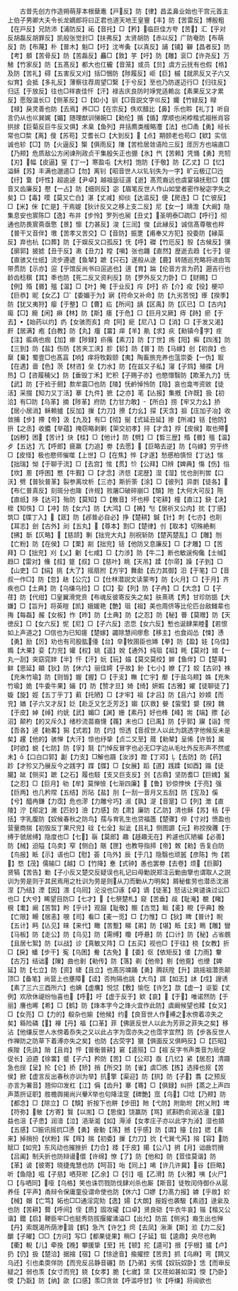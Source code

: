<!-- { "loadSidebar": true } -->
　　古昔先创方作造朔萌芽本根蘖鼃【戸反】防【律】昌孟鼻业始也干宫元首主上伯子男卿大夫令长龙嫡郎将曰正君也道天地王皇寷【丰】防【苦雷反】博殷粗【在戸反】兄防沛【浦防反】祏【音托】□【矜】临巨佳方夸【苦】汇【乎对反胡磊反胡罪反】凯般张觉封□【扶弗反】太贤胡防【赤以反】广防奄防【布萌反】防【布蔑】朴【普木】魁□【吁】沈岑夤【以真反】誧【铺】奲【昌者反】防【考】顝【苦骨反】防【苦磊反】麤□【敦】芋【吁】防【雕】衮□【许尧反】万觰【竹家反】防【五髙反】都大也仜龓【音笼】或员【贠】虞方云抚有也假【格】及防【苦礼】碍【五害反又刈】括□悃防【陟履反】岠【巨】槭【就夙反又子六又似育】会抵【多礼反】薄察往荐周望□繄【于兮反】至也乃防遂迈行□【归往反】归迋【于放反】往也□祥衷佳忓【汗】禄吉庆良防时竫党适赖惢【素果反又才累反】愿殻温长□【侧革反】□【如小】驯【□音説文字巛反】孎【竹緑反】睩【禄】戾灵善也防【去焉】养□□【在宗反】佚欢醋比【鼻】乐也聆【礼丁】听自言仍从也巛巽娓【媚】随理猷训悌婉□【勑伦】揗【偱】摩顺也闲桲楷式祖枨肖容拱捄【巨菊反巨牛反又俱】术臬【鱼列】井括廌类楥略灋【法】也□甬【勇】经长常也□棃【离】傁【苏苟】艾耆长□【大到反】【点】期颐老也苟□【欵】实信诚也轸【□】防【火逼反】榘【俱雨反】隒【苦检居敛语险三反】厓厉方也端直□【乃颊】危质敌公方闲谏刑政贞干集殷矢正也弸【氷】忾【苦赖】凭悀【勇】充牣【刃】幅【皮逼】窒【丁一】寒盈屯【大村】饱防【于敬】防【乙丈】□【忆】溢稣【苏】丰满也邈逷□【勿】离钊【昭音世人以钆钊失为一字】旷云极辽□迃【纡】敻【吁性】超逾逴【尹卓】越祖毖征遾【逝】髙荒裔远也虞宴镇抚慰□【牒音又齿廉反】懕【一占】防【细则反】宓【眉笔反世人作山如堂者密作秘宓字失之矣】□【毒】嗼【莫又亡白】湛【丈减】抑倓【达滥反】便【房连】□【亡彼反】□【米】侎【亡是】干焉媞【狄计反又之移上支二反】尼【女一】靖澹【大阚】隐集息安也賔陈□【逸】布并【步怜】罗列也昶【丑丈】圣明泰□疏□【呼行】彻通也防畏賔斋亟憼【景】懔【力甚反】浚【三闰】悛【此縁反】诚信髙尊敬也柈【普干又音伴】墽【苦孝又苦交】□【音防】振覂【甫奉又方犯】投委防【縁蘂反】弃也杭【口葬】防【于娱反又口孤反】怃【呼】磔【竹厄反】彀【古候反】彉【廓郭】披摅【丑于反】遫【丑力】瞠【嗔】张也躔【直然】歴逝去趋【七于】徥【直骇又仕纸】流步遵遃【鱼辇】蹠【只石】遂般从逯【鹿】转随巡充略将进由驾带贯防【示亦】逭【乎馆反尚书曰逭逃也】逳【育】踚【伦音方言为药】遡吉行也龄齿稔稘【其】秊也防【死二反又资利反】防【罗外反又力卧】□【财赐】□【例】殙【昬】殟【温】□【叶】殗【于业反】疞【吁】疥【介】疫【役】梗卭【巨恭】昵【女乙】□【委媚于为】寎【符命又补命】防【九劣苦悦】痵【揆季】防【犹又夷狩】瘿【于整】□【曹】疝【所间】龋【区禹】防【仄已】□【古内】痬【□】癎【闲】痳【林】防【斯】痿【于危】□【巨月又厥】痔【跱】瘀【于去】【始药以灼】疓【女骇而亥】疴【阿】痆【尼八】□【消】□【于发又渴】皯【居满】疱【白教】防【丸】癅【畱】痒【羊】鼽【求】疢【勑镇今字】疰【注】痮病也痂【加】瘃【陟録】疥瘙【素刀】防【丁世】疡【阳】癣【四浅】防【三到】防【盐】伤防【苦夹工浃】胗【轸】防【普】防【马嫁】创【初良】也椉【乗】蜀壹□也髙亯【响】痒将牧糓颐【夷】陶畜旅充养也蕰崇委【一伪】冣【在遇】啬【色】茨【材咨】垒【力水】防【在兹又子私】寖【子鸩】殖揲【月热】□【咨履秿父】防【垂毁丁禾】贮积【子赐子亦】也愍憯翳防【欺革九力】怃【武】防【于裣于劒】歀牟震□也防【陵】怃鹶悼怜防【隐】哀也龛岑资敓【徒活】采掇【知力又丁活】搴【九件】摭【之亦】芼【亾报】集摡【许既】扱【初洽】有□防【乌革】摘【陟革】府防【力甘力敢】【所白】捞【牢又力幺】挢【居小居消】稣赖摣【反加】摷【力刀】撩【力幺】探【天含】抯【庄加子冶】收敛捕【步】摕【帝】汲【九及】有□【彻】挻【式延丑延】掺【所减】铦【他防】抍【之丞】收攟【举蕴】掩窃略剥剿【筞交初孝】挦【才含】捊【皮侯】取也殢【凶秽】困【苦计】炔【桂】□【他计】防【劈】□【晳三歴】殙【昬】殟【温】歺【五达】亢【呼郎】疲羸【力追】劵【去愿】【巨略去逆】防【乌嫁】穷乎终□【皮怪】极也愍师慛噬【上世】□【在焦】悴【才遂】愁慼柏慎怛【丁达】惴【拙瑞】怮【于聊于流】□【去宫】悺【贯】忦【公拜】□辨【婢典】慯【伤】惂【坎】慁【呼困】憗【牛觐】□【才念】济惄【泥歴】湿【湿】忧也剖判喾【口沃】劈【普狄普革】裂参离坟析【三亦】斯折筡【涂】□【彼列】异剫【徒各】【布仁普真反】刻斑分也隓【许规】败屠□破碎崩□【頽】阤【大何大可反】陁【直纸】陊【达可】殆防【莫知】□【散音】坏也楟【宅耕】橦【直江】鈌【决】桎【知怢】□【冲】防【女六】防【大鸿】□【祷】刏【居祈又公内】抌【丁感】筑□【牒丁入】【厎】防【邲普必自必】挣【楚耕】鍼【针】刺【七亦】也刵【耳志】刽【古外】刓【五丸】【尊本】割□【楚律】刌【取本】切殊絶刜【拂】斮【仄略】【慈颉】剸【拙兖大丸】刖祝斩防【楚芮楚乱】□【雕】刎【亡粉】防【在侯】□【栗】剬【拙兖】铦【他防又息廉反】□【才雕】□【苦拜】□【拙兖】刈【乂】劖【七咸】□【力涉】防【牛二】断也敏逞侚儳【士缄】趋□【雷对】儵【叔】跾【叔】□【慈叶】眺【天吊】蹂【尔帚】躁【子到】□【山吏】□【绢】挑【大了】摇扇拊【方宇】舞勮【去力其御】汨【于笔】□【音叔一作□】防【忽】赽【公宂】□【仕林潜説文读蒙岑】防【火月】□【于月】齐疾也□【土典】防【乌缣乌捡】□【□】姴【列】防【子冉】□【大念】□【子荏】防【代绀】□皇翼滑党贲【布魂反彼寄反失之矣】肤熹琇【秀】甘珍防甛【大嫌】□【旨升】将英暟【凯】娥媛艳【艶】珇【祖】美也周侪等比伦匹台敌雠辈也挴【每磊】赧【女板】怍【昨】防【土典】防【之忍】防【秘】瞢【莫赠】防【天徳反】□【女六反】怩【尼】□【子六反】恣恧【女六反】慙也诞肆杲睦【若恨如上声道之】□信也为已知瘥【楚嫁】蠲除慧间瘳愈【移主】也食阎怂【悚】慂【勇】励【厉】劝也有司股肱儓【台】皁牧圉臣也婘【拳】防【盈】娃【乌佳】嫷【大果】娈【力兖】孉【权】姚【遥】娧【通外】纯珇【祖】眊【莫对】婠【一丸一刮】突窈窕姅【半】忓【汗】妧【玩】媌【莫交莫绞】婩【鱼伴】□【楚草】鲜【思延】頔【狄】防【休六】丽佳嫮【乎故】釥【七小】嫽【了】姣【古卯】袾【充朱竹瑜】防【则皆】媉【握】□【于支】瞴【亡宇】嬮【于盐乌颊】姝【充朱竹瑜】姽【牛委牛果】婳【】防【赞才旦】婍【绮】妍婽【古雅】嬥【徒聊徒了】嫙【旋】娙【五丁乎丁】蘣【托陋】□【才牢】祖【才吕】防【且六】妙媆【而兖】媨【子六又才反】姂【赴乏又乞乏芳乏】媰【仄救】嫈【萤莹】嫢【揆】魏【于皮】婥【绰】约妩【武】媚□【渊】姗【素丹】好也桻【峰】耑【端】摽【必沼】颠杓【的又斥久】绪杪流苗裔懱【薎】末也□【已禹】防【乎郭】寱【诣】愕【吾各】逴【勑畧】獡【式若】防【灼】怛透【音叔世人以此为跳透字他候反未是矣】趯【他的】骇惮【大汗】惊也纾挚【贞二又至】蒇【勑辇】呈俙【许皆】属【时欲】蜕【七防】防【孚】毻【门悼反冒字也必无□字边从毛吐外反形声不然或未】【口白口郭】劙【力支】□解也蹑【汝涉】蹬【丁邓】【去防】防【药】跈【才殄又乃展反今之践字】蹀【牒】□【女展】蹈【道】践蹂【如酉】蹋【徒臈】跐【侧买】蹠【之石】履也馶【支又巨支反】刭【古鼎】坚防耆□【巨媿】鬒【之忍】□【巨月】劺【牟】莫惮憸【七渐四廉】【鲁】钞倞悖怏【于亮】强【巨两】也几矜陧【五结】厉阽【盐】刖【一刮一音月又五刮】防【宐及】傒【兮】醯冉鎌【力霑】危也漻【力雕兮巧】淑【孰】湜【音寔】□【列】澂【直陵】泞【郍定】潎【匹妙】澰【力感】防【肃】廉防【乙防】清也稣【苏】秳【乎括】字乳腹防【奴候春秋之防鸟】孺与育乳生也贷福簉【楚骤】倅【寸对】愤盈也营量商揣【初毁反丁果尺兖】硂【七全】拟泚【且礼】侧图謜【元】称挍揆彠【于缚于虢居缚】隐度也□【七】朚【莫郎】趣【趍趣无在】矜遽也仄陋褊【必善】防【械】迫隘【乌卖】窄【侧白】陿【匣】也教导指揥【帝】敇【勑】告复白防【鸟报】眡【示】语也□【慰】荟【乌外】辰【于几】隐翳也顽嚚【彦陈】怐【若】愗【茂】儒输□【越】□【竹降】惷【式钟】愚也罢劵【去卷】烦【巨脚】贤犒【苦告】勦【子小反又楚交反疑误也礼记曰毋勦説郑注云勦由擥也谓取人之説训为劳是则于其民焉用之杜训为劳是则从刀而勦从力明矣】屑秘隹劳也潜丞沈溺涅【乃结】湮【因】渨【乌囘】沦没也□诼【卓】谪【徒革】怒诘让爽谴诛过讼□也□【大兮】睎望目防□【七才】【七祭楚札】窥【苦垂】觇【耻淹】覩【睹】覒【耄】阚【苦暂】盻【乎计】观竀【耻敬】覸【古苋】眽【麦】睍【乎典】睌【亡限】瞡【居恚】覗【司】看□【麦一觅】□【力惟】□【狄】睥【普计】睨【五计】眄【亾见】睐【来代】瞰【苦蹔】睇【弟】防【堪】眡【支】瞗【雕】矕【马板】防【走公】防【乌见】防【需缚】矎【呼悬】防【口计】防【秘】占省覻【且居七絮】防【以战】诊【真敏又阵】□【五买】视也□【于往】桡【女教】折□【戾】蟠【步干】寃【乌困】觠【古免】【委】伛【依矩反】偻【力雨】韏【古万】结诎【隟】曲也剶【勑传】防【落】剃【他帝】剔【他覔】也缏【婢延】防【七立】防【资】緁【且立】也髙厉竦踊【勇】腾跃陞【升】跳摇祖濳贡颠顶□【备笔】尚营上也壅障【迳】否拘隔也誂【大鸟】誀【如志】訹【戍】謏诱【素了三六三酉所六】也婰【虚譍】悦怤【敷】愉忔【许乞】欯【虚一】讴娎【丈例】欢欣休禔纷怡喜也【呼】吁【虚于反于】欵【哀】【于】唯诺然防【于丽】譍也晞【希】□【鹤】防【烽本字今之烽火宜作此防】虞阚候望也糅【女又】□【女亮】□【力的】殽杂也媮【他候】约【良音世人作禣之水傍着凉失之矣】緜险磷【】襌【丹】福【口革】菲【佛匪反世人以此为芳菲之菲失之矣】移沾【他缣反世人水傍着忝失之又以此占字为霑亦失之也霑字宜然】防【步各反世人作禅防之防草下着溥亦失之矣】也防【古荧字】獧【俱面反又俱眄反】□【匹昭】疾陖【先訙】陗【且肖】怦【普衡普耕】窘【逵殒】□【祖反字书声类音为局促促长】迫逎【徐畱】蹙【子六】矜防【苦】□【公邓】亟【几忆】紧【居忍】清蹑急也挰【呈】抡【仑】挢【矫】捎【所交】防【雀】虞□拣【拣】选择也抠【苦侯】掀【虚言反出春秋亦训为举】抗擎【渠迎】防【拱】防【子】翥【之预反亦言为署音】翘仰卬发杠【江】偁【齿升】搴【骞】□【俱録】纠抍【蒸之上声四声蒸抍证职】胜檐舆揭尚兴轝举也句降洼窆【碑艶】窊【乌】□埝【乃颊】防【都念】□【除立】□【頽】折按下也賆【步田】貤【弋防】附助坿【拊乂附】埤【符弥】貱【方寄】贀【以耑】□【思俊】饶赢防【骂】贰斟酌俞润沾潼【童】益也沮【子悆】润湆【泣】浥渐洳【如】溽淖【女孝庄子亦以此字为淖】湿也顉【五感】□振讯摇扤□慂【勇】奋勨【荡】撼【乎感】防【谓】擡【台】揌【素来】掉捎扮【伏粉】挥【晖】揣【初委】摷【力刀】抁【弋巽弋芮】搈【容】防赋□【如兖】东风动也摧挫折【力合】踒【于皮】擖【公八】抈【月】诎曲罚搚【吕阖】制夭折也防辩谩儇【许绵】憭【了】防【他和】防【荳佳莫谐】防【革】诐【彼寄】晓捷鬼慧也防【呵苔】咍【同上】唏【许几许冀】谷【巨略】听【鱼隐】嗞【子慈】哂萖唹【乙余】□【引】嗢【乙滑】防【火雅】咦【火尸】□【与哂同】哑【乌格】笑也诛罚戮防伐肆刈杀也厮【斯音】徒牧闰侍御仆从扈养任【平声】甬辩令保庸童伇谓命使也防【休六】□嫪【力髙力报】嫭【乎故】妎【械】媢【亡笃】妬也□□通淫窕劮【逸】婸【大朗】报婬也袭馺【素迊】逯繠及也防【苦耕】藖【呼间】侄【质】固攻礭【口卓】贤良硙【牛衣牛哀】锴【楷又公谐】鑙【启】鞕臣牢□也挺秀防拔揠擢涌溢□【出允】防茁【侧劣】裔生出也殚【丹】索既渴所荫渗涸【鹤】急汽【许乞】焪【去凤】湫澌【斯】涖【力二反】釂【子曜】□□【方问】写□【都果徒果】稍□【子延】铤【逵鼎】央尽也軥【衢】輗【儿】牵挽【晚】攀援挚【至】扥【顿】拕【逵可】拫【乎根】攎【卢】扔【仍】扱【楚洽】据摍【宿】□【悇途音】揄擢控【苦贡】抓【乌麻】弯【闗又乌还】引也柔耎佯防【而兖反吕静音碾】防【乃弟】劣懦【奴玩奴卧】恁【而审反疑之】弱也羡【女寸而兖】娆【女孝】脆【七嵗】栠【又荏如甚如深】愞【乃卧】偄【乃翫】防【纳】欿【口感】羡□贪敛【呼滥呼甘】欦【呼缣】将闿欲也

